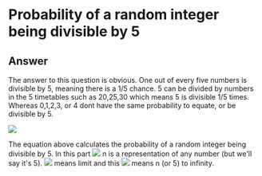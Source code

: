 # Probability of a random integer being divisible by 5
## Answer
The answer to this question is obvious. One out of every five numbers is divisible by 5, meaning there is a 1/5 chance. 5 can be divided by numbers in the 5 timetables such as 20,25,30 which means 5 is divisible 1/5 times. Whereas 0,1,2,3, or 4 dont have the same probability to equate, or be divisible by 5. 

![](https://i.imgur.com/acvIzhu.png)

The equation above calculates the probability of a random integer being divisible by 5. In this part ![](https://i.imgur.com/FF8PnVM.png) n is a representation of any number (but we'll say it's 5). ![](https://i.imgur.com/aZspNVM.png) means limit and this ![](https://i.imgur.com/PLA3gdX.png) means n (or 5) to infinity.           

